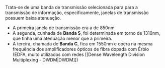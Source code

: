 Trata-se de uma banda de transmissão selecionada para para a transmissão de informação, especificamente, janelas de transmissão possuem baixa atenuação.
- A primeira janela de transmissão era a de 850nm
- A segunda, cunhada de **Banda S**, foi determinada em torno de 1310nm, que tinha uma atenuação menor que a primeira.
- A tercira, chamada de **Banda C**, fica em 1550nm e opera na mesma frequência dos amplificadores ópticos de fibra dopada com Érbio (EDFA, muito utilizados com redes [[Dense Wavelength Division Multiplexing - DWDM|DWDM]])